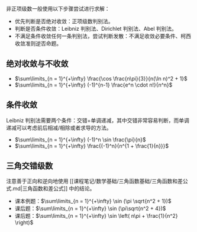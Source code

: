 
非正项级数一般使用以下步骤尝试进行求解：

- 优先判断是否绝对收敛：正项级数判别法。
- 判断是否条件收敛：Leibniz 判别法、Dirichlet 判别法、Abel 判别法。
- 不满足条件收敛任何一条判别法，尝试判断发散：不满足收敛必要条件、柯西收敛准则逆否命题。

## 绝对收敛与不收敛

- $\sum\limits_{n = 1}^{+\infty} \frac{\cos \frac{n\pi}{3}}{n(\ln n)^2 + 1}$
- $\sum\limits_{n = 1}^{+\infty} (-1)^{n-1} \frac{e^n \cdot n!}{n^n}$


## 条件收敛

Leibniz 判别法需要两个条件：交错+单调递减，其中交错非常容易判断，而单调递减可以考虑前后相减/相除或者求导的方法。

- $\sum\limits_{n = 1}^{+\infty} (-1)^n \sin \frac{\pi}{n}$
- $\sum\limits_{n = 1}^{+\infty} \frac{(-1)^n}{n^{1 + \frac{1}{n}}}$


## 三角交错级数

注意善于正向和逆向地使用 [[课程笔记/数学基础/三角函数基础/三角函数和差公式.md|三角函数和差公式]] 中的结论。

- 课本例题：$\sum\limits_{n = 1}^{+\infty} \sin (\pi \sqrt{n^2 + 1})$
- 课后题：$\sum\limits_{n = 1}^{+\infty} \sin (\pi\sqrt{n^2 + 4})$
- 课后题：$\sum\limits_{n = 1}^{+\infty} \sin \left( n\pi + \frac{1}{n^2} \right)$

